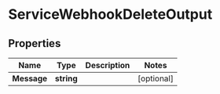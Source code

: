 

# ServiceWebhookDeleteOutput


## Properties

| Name | Type | Description | Notes |
|------------ | ------------- | ------------- | -------------|
|**Message** | **string** |  |  [optional] |



